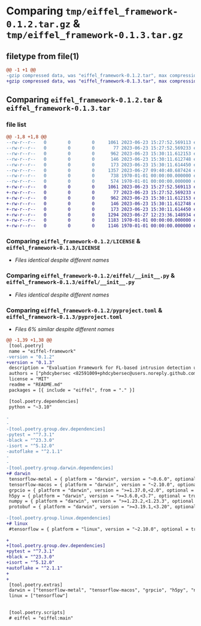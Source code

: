 # Comparing `tmp/eiffel_framework-0.1.2.tar.gz` & `tmp/eiffel_framework-0.1.3.tar.gz`

## filetype from file(1)

```diff
@@ -1 +1 @@
-gzip compressed data, was "eiffel_framework-0.1.2.tar", max compression
+gzip compressed data, was "eiffel_framework-0.1.3.tar", max compression
```

## Comparing `eiffel_framework-0.1.2.tar` & `eiffel_framework-0.1.3.tar`

### file list

```diff
@@ -1,8 +1,8 @@
--rw-r--r--   0        0        0     1061 2023-06-23 15:27:52.569113 eiffel_framework-0.1.2/LICENSE
--rw-r--r--   0        0        0       77 2023-06-23 15:27:52.569233 eiffel_framework-0.1.2/README.md
--rw-r--r--   0        0        0      962 2023-06-23 15:30:11.612153 eiffel_framework-0.1.2/eiffel/__init__.py
--rw-r--r--   0        0        0      146 2023-06-23 15:30:11.612748 eiffel_framework-0.1.2/eiffel/__main__.py
--rw-r--r--   0        0        0      173 2023-06-23 15:30:11.614450 eiffel_framework-0.1.2/eiffel/module.py
--rw-r--r--   0        0        0     1357 2023-06-27 09:40:40.687424 eiffel_framework-0.1.2/pyproject.toml
--rw-r--r--   0        0        0      738 1970-01-01 00:00:00.000000 eiffel_framework-0.1.2/setup.py
--rw-r--r--   0        0        0      574 1970-01-01 00:00:00.000000 eiffel_framework-0.1.2/PKG-INFO
+-rw-r--r--   0        0        0     1061 2023-06-23 15:27:52.569113 eiffel_framework-0.1.3/LICENSE
+-rw-r--r--   0        0        0       77 2023-06-23 15:27:52.569233 eiffel_framework-0.1.3/README.md
+-rw-r--r--   0        0        0      962 2023-06-23 15:30:11.612153 eiffel_framework-0.1.3/eiffel/__init__.py
+-rw-r--r--   0        0        0      146 2023-06-23 15:30:11.612748 eiffel_framework-0.1.3/eiffel/__main__.py
+-rw-r--r--   0        0        0      173 2023-06-23 15:30:11.614450 eiffel_framework-0.1.3/eiffel/module.py
+-rw-r--r--   0        0        0     1294 2023-06-27 12:23:36.148934 eiffel_framework-0.1.3/pyproject.toml
+-rw-r--r--   0        0        0     1183 1970-01-01 00:00:00.000000 eiffel_framework-0.1.3/setup.py
+-rw-r--r--   0        0        0     1146 1970-01-01 00:00:00.000000 eiffel_framework-0.1.3/PKG-INFO
```

### Comparing `eiffel_framework-0.1.2/LICENSE` & `eiffel_framework-0.1.3/LICENSE`

 * *Files identical despite different names*

### Comparing `eiffel_framework-0.1.2/eiffel/__init__.py` & `eiffel_framework-0.1.3/eiffel/__init__.py`

 * *Files identical despite different names*

### Comparing `eiffel_framework-0.1.2/pyproject.toml` & `eiffel_framework-0.1.3/pyproject.toml`

 * *Files 6% similar despite different names*

```diff
@@ -1,39 +1,38 @@
 [tool.poetry]
 name = "eiffel-framework"
-version = "0.1.2"
+version = "0.1.3"
 description = "Evaluation Framework for FL-based intrusion detection using Flower."
 authors = ["phdcybersec <82591009+phdcybersec@users.noreply.github.com>"]
 license = "MIT"
 readme = "README.md"
 packages = [{ include = "eiffel", from = "." }]
 
 [tool.poetry.dependencies]
 python = "~3.10"
 
-
-
-[tool.poetry.group.dev.dependencies]
-pytest = "^7.3.1"
-black = "^23.3.0"
-isort = "^5.12.0"
-autoflake = "^2.1.1"
-
-
-[tool.poetry.group.darwin.dependencies]
+# darwin
 tensorflow-metal = { platform = "darwin", version = "~0.6.0", optional = true }
 tensorflow-macos = { platform = "darwin", version = "~2.10.0", optional = true }
 grpcio = { platform = "darwin", version = ">=1.37.0,<2.0", optional = true }
 h5py = { platform = "darwin", version = ">=3.6.0,<3.7", optional = true }
 numpy = { platform = "darwin", version = ">=1.23.2,<1.23.3", optional = true }
 protobuf = { platform = "darwin", version = ">=3.19.1,<3.20", optional = true }
 
-[tool.poetry.group.linux.dependencies]
+# linux
 #tensorflow = { platform = "linux", version = "~2.10.0", optional = true }
 
+
+[tool.poetry.group.dev.dependencies]
+pytest = "^7.3.1"
+black = "^23.3.0"
+isort = "^5.12.0"
+autoflake = "^2.1.1"
+
+
 [tool.poetry.extras]
 darwin = ["tensorflow-metal", "tensorflow-macos", "grpcio", "h5py", "numpy", "protobuf"]
 linux = ["tensorflow"]
 
 
 [tool.poetry.scripts]
 # eiffel = "eiffel:main"
```

